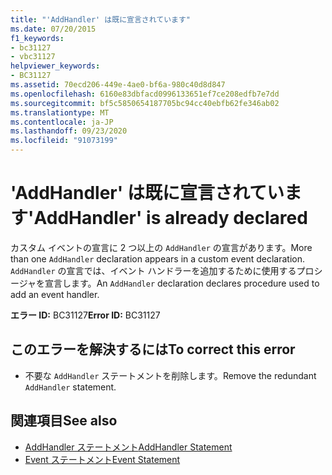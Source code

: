 ```yaml
---
title: "'AddHandler' は既に宣言されています"
ms.date: 07/20/2015
f1_keywords:
- bc31127
- vbc31127
helpviewer_keywords:
- BC31127
ms.assetid: 70ecd206-449e-4ae0-bf6a-980c40d8d847
ms.openlocfilehash: 6160e83dbfacd0996133651ef7ce208edfb7e7dd
ms.sourcegitcommit: bf5c5850654187705bc94cc40ebfb62fe346ab02
ms.translationtype: MT
ms.contentlocale: ja-JP
ms.lasthandoff: 09/23/2020
ms.locfileid: "91073199"
---
```

# <a name="addhandler-is-already-declared"></a><span data-ttu-id="6d78f-102">'AddHandler' は既に宣言されています</span><span class="sxs-lookup"><span data-stu-id="6d78f-102">'AddHandler' is already declared</span></span>

<span data-ttu-id="6d78f-103">カスタム イベントの宣言に 2 つ以上の `AddHandler` の宣言があります。</span><span class="sxs-lookup"><span data-stu-id="6d78f-103">More than one `AddHandler` declaration appears in a custom event declaration.</span></span> <span data-ttu-id="6d78f-104">`AddHandler` の宣言では、イベント ハンドラーを追加するために使用するプロシージャを宣言します。</span><span class="sxs-lookup"><span data-stu-id="6d78f-104">An `AddHandler` declaration declares procedure used to add an event handler.</span></span>  
  
 <span data-ttu-id="6d78f-105">**エラー ID:** BC31127</span><span class="sxs-lookup"><span data-stu-id="6d78f-105">**Error ID:** BC31127</span></span>  
  
## <a name="to-correct-this-error"></a><span data-ttu-id="6d78f-106">このエラーを解決するには</span><span class="sxs-lookup"><span data-stu-id="6d78f-106">To correct this error</span></span>  
  
- <span data-ttu-id="6d78f-107">不要な `AddHandler` ステートメントを削除します。</span><span class="sxs-lookup"><span data-stu-id="6d78f-107">Remove the redundant `AddHandler` statement.</span></span>  
  
## <a name="see-also"></a><span data-ttu-id="6d78f-108">関連項目</span><span class="sxs-lookup"><span data-stu-id="6d78f-108">See also</span></span>

- [<span data-ttu-id="6d78f-109">AddHandler ステートメント</span><span class="sxs-lookup"><span data-stu-id="6d78f-109">AddHandler Statement</span></span>](../language-reference/statements/addhandler-statement.md)
- [<span data-ttu-id="6d78f-110">Event ステートメント</span><span class="sxs-lookup"><span data-stu-id="6d78f-110">Event Statement</span></span>](../language-reference/statements/event-statement.md)
